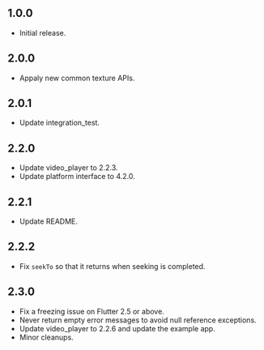 ## 1.0.0

* Initial release.

## 2.0.0

* Appaly new common texture APIs.

## 2.0.1

* Update integration_test.
  
## 2.2.0

* Update video_player to 2.2.3.
* Update platform interface to 4.2.0.

## 2.2.1

* Update README.

## 2.2.2

* Fix `seekTo` so that it returns when seeking is completed.

## 2.3.0

* Fix a freezing issue on Flutter 2.5 or above.
* Never return empty error messages to avoid null reference exceptions.
* Update video_player to 2.2.6 and update the example app.
* Minor cleanups.
